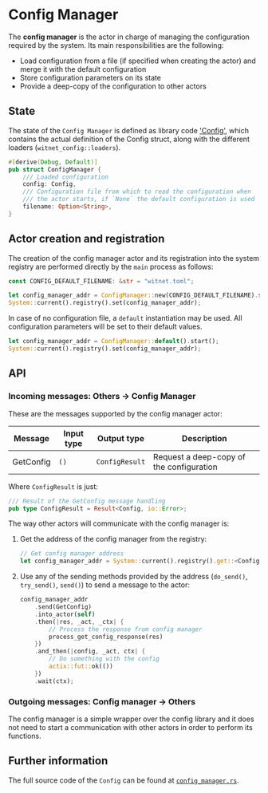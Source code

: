 # Config Manager

The __config manager__ is the actor in charge of managing the configuration required by the system. Its main responsibilities are the following:

- Load configuration from a file (if specified when creating the actor) and merge it with the default configuration
- Store configuration parameters on its state
- Provide a deep-copy of the configuration to other actors

## State

The state of the `Config Manager` is defined as library code ['Config'][config], which contains the actual definition of the Config struct, along with the different loaders (`witnet_config::loaders`).

```rust
#[derive(Debug, Default)]
pub struct ConfigManager {
    /// Loaded configuration
    config: Config,
    /// Configuration file from which to read the configuration when
    /// the actor starts, if `None` the default configuration is used
    filename: Option<String>,
}
```

## Actor creation and registration

The creation of the config manager actor and its registration into the system registry are performed directly by the `main` process as follows:

```rust
const CONFIG_DEFAULT_FILENAME: &str = "witnet.toml";

let config_manager_addr = ConfigManager::new(CONFIG_DEFAULT_FILENAME).start();
System::current().registry().set(config_manager_addr);
```

In case of no configuration file, a `default` instantiation may be used. All configuration parameters will be set to their default values.

```rust
let config_manager_addr = ConfigManager::default().start();
System::current().registry().set(config_manager_addr);
```

## API

### Incoming messages: Others -> Config Manager

These are the messages supported by the config manager actor:

| Message   | Input type | Output type    | Description                              |
| --------- | ---------- | -------------- | -----------------------------------      |
| GetConfig | `()`       | `ConfigResult` | Request a deep-copy of the configuration |

Where `ConfigResult` is just:

``` rust
/// Result of the GetConfig message handling
pub type ConfigResult = Result<Config, io::Error>;
```

The way other actors will communicate with the config manager is:

1. Get the address of the config manager from the registry:

    ```rust
    // Get config manager address
    let config_manager_addr = System::current().registry().get::<ConfigManager>();
    ```

2. Use any of the sending methods provided by the address (`do_send()`, `try_send()`, `send()`) to send a message to the actor:

    ```rust
    config_manager_addr
        .send(GetConfig)
        .into_actor(self)
        .then(|res, _act, _ctx| {
            // Process the response from config manager
            process_get_config_response(res)
        })
        .and_then(|config, _act, ctx| {
            // Do something with the config
            actix::fut::ok(())
        })
        .wait(ctx);
    ```

### Outgoing messages: Config manager -> Others

The config manager is a simple wrapper over the config library and it does not need to start a communication with other actors in order to perform its functions.

## Further information

The full source code of the `Config` can be found at [`config_manager.rs`][config_manager].

[config_manager]: https://github.com/witnet/witnet-rust/blob/master/node/src/actors/config_manager
[config]: https://github.com/witnet/witnet-rust/blob/master/config/

